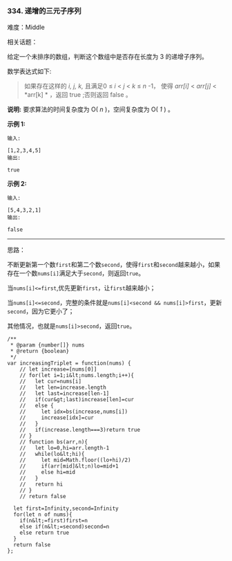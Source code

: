 ### 334. 递增的三元子序列

难度：Middle

相关话题：

给定一个未排序的数组，判断这个数组中是否存在长度为 3 的递增子序列。



数学表达式如下:




> 如果存在这样的 *i, j, k,* 且满足0 &le;  *i*  &lt;  *j*  &lt;  *k*  &le;  *n* -1，
使得 *arr[i]*  &lt;  *arr[j]*  &lt;  *arr[k] * ，返回 true ;否则返回 false 。


 **说明:**  要求算法的时间复杂度为 O( *n* )，空间复杂度为 O( *1* ) 。



 **示例 1:** 





```
输入: 

[1,2,3,4,5]
输出: 

true

```

 **示例 2:** 





```
输入: 

[5,4,3,2,1]
输出: 

false
```


-----

思路：

不断更新第一个数`first`和第二个数`second`，使得`first`和`second`越来越小，如果存在一个数`nums[i]`满足大于`second`，则返回`true`。

当`nums[i]<=first`,优先更新`first`，让`first`越来越小；

当`nums[i]<=second`，完整的条件就是`nums[i]<second && nums[i]>first`，更新`second`，因为它更小了；

其他情况，也就是`nums[i]>second`，返回`true`。


```
/**
 * @param {number[]} nums
 * @return {boolean}
 */
var increasingTriplet = function(nums) {
    // let increase=[nums[0]]
    // for(let i=1;i&lt;nums.length;i++){
    //   let cur=nums[i]
    //   let len=increase.length
    //   let last=increase[len-1]
    //   if(cur&gt;last)increase[len]=cur
    //   else {
    //     let idx=bs(increase,nums[i])
    //     increase[idx]=cur
    //   }
    //   if(increase.length===3)return true
    // }
    // function bs(arr,n){
    //   let lo=0,hi=arr.length-1
    //   while(lo&lt;hi){
    //     let mid=Math.floor((lo+hi)/2)
    //     if(arr[mid]&lt;n)lo=mid+1
    //     else hi=mid
    //   }
    //   return hi
    // }
    // return false
  
  let first=Infinity,second=Infinity
  for(let n of nums){
    if(n&lt;=first)first=n
    else if(n&lt;=second)second=n
    else return true
  }
  return false
};



```

